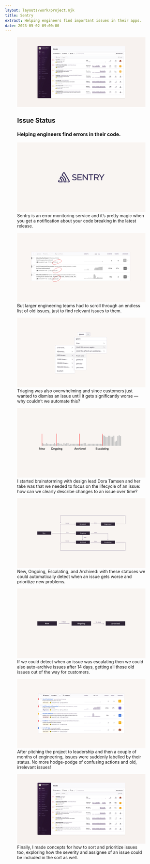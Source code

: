 ```yaml
---
layout: layouts/work/project.njk
title: Sentry
extract: Helping engineers find important issues in their apps.
date: 2023-05-02 09:00:00
---
```


<div class="carousel">
  <figure class="work-title">
    <img src="/images/work/sentry-status/issues-start.webp" alt="A screenshot of a concept for how status could be applied to issues" />
    <figcaption>
      <div>
        <h2>Issue Status</h2>
        <h3>Helping engineers find errors in their code.</h3>
      </div>
    </figcaption>
  </figure>
  <figure>
    <img src="/images/work/sentry-status/sentry-logo.svg" alt="The Sentry logo" />
    <figcaption>Sentry is an error monitoring service and it’s pretty magic when you get a notification about your code breaking in the latest release.</figcaption>
  </figure>
  <figure>
    <img src="/images/work/sentry-status/old-issues.webp" alt="A list of old issues in the Sentry app"/>
    <figcaption>But larger engineering teams had to scroll through an endless list of old issues, just to find relevant issues to them.</figcaption>
  </figure>
  <figure>
    <img src="/images/work/sentry-status/ignore.webp" alt="A screenshot of all the Ignore actions available for an issue"/>
    <figcaption>
      Triaging was also overwhelming and since customers just wanted to dismiss an issue until it gets significantly worse — why couldn’t we automate this?
    </figcaption>
  </figure>
  <figure>
    <img src="/images/work/sentry-status/issues-timeline.svg" />
    <figcaption>I started brainstorming with design lead Dora Tamsen and her take was that we needed to focus on the lifecycle of an issue: how can we clearly describe changes to an issue over time?</figcaption>
  </figure>
  <figure>
    <img src="/images/work/sentry-status/issue-lifecycle.svg" alt="A diagram showing how an issue changes status over time" />
    <figcaption>New, Ongoing, Escalating, and Archived: with these statuses we could automatically detect when an issue gets worse and prioritize new problems.</figcaption>
  </figure>
  <figure>
    <img src="/images/work/sentry-status/auto-archive.svg" />
    <figcaption>
      If we could detect when an issue was escalating then we could also auto-archive issues after 14 days, getting all those old issues out of the way for customers.
    </figcaption>
  </figure>
  <figure>
    <img src="/images/work/sentry-status/archive-table.webp" alt="A screenshot of the issues table with the archive button and proper statuses added to each issue." />
    <figcaption>
      After pitching the project to leadership and then a couple of months of engineering, issues were suddenly labelled by their status. No more hodge-podge of confusing actions and old, irrelevant issues!
    </figcaption>
  </figure>
  <figure>
    <img src="/images/work/sentry-status/issues-start.webp" alt="A screenshot of a concept for how status could be applied to issues" />
    <figcaption>
      Finally, I made concepts for how to sort and prioritize issues too, exploring how the severity and assignee of an issue could be included in the sort as well.
    </figcaption>
  </figure>
</div>
